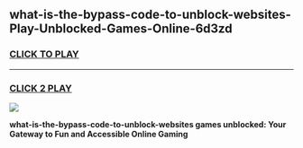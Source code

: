 
## what-is-the-bypass-code-to-unblock-websites-Play-Unblocked-Games-Online-6d3zd
<h3>
<a href="https://premium76.site?title=what-is-the-bypass-code-to-unblock-websites&ref=25A">CLICK TO PLAY</a></h3>
<hr>

<h3>
<a href="https://premium76.site?title=what-is-the-bypass-code-to-unblock-websites&ref=25A">CLICK 2 PLAY</a>
  
</h3>

<a href="https://premium76.site?title=what-is-the-bypass-code-to-unblock-websites&ref=25A"><img src="https://clearcache.store/games.png"></a>


**what-is-the-bypass-code-to-unblock-websites games unblocked: Your Gateway to Fun and Accessible Online Gaming**
